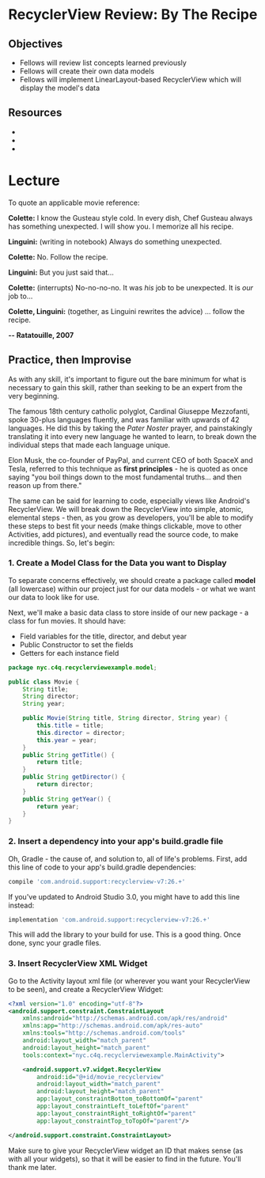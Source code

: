 # RecyclerView Review: By The Recipe

## Objectives
* Fellows will review list concepts learned previously
* Fellows will create their own data models
* Fellows will implement LinearLayout-based RecyclerView which will display the model's data  

## Resources
* []()
* []()
* []()

# Lecture

To quote an applicable movie reference:

**Colette:** I know the Gusteau style cold. In every dish, Chef Gusteau always has something unexpected. I will show you. I memorize all his recipe.

**Linguini:** (writing in notebook) Always do something unexpected.

**Colette:** No. Follow the recipe.

**Linguini:** But you just said that...

**Colette:** (interrupts) No-no-no-no. It was *his* job to be unexpected. It is *our* job to...

**Colette, Linguini:** (together, as Linguini rewrites the advice) ... follow the recipe.

**-- Ratatouille, 2007**

## Practice, then Improvise

As with any skill, it's important to figure out the bare minimum for what is necessary to gain this skill, rather than seeking to be an expert from the very beginning.

The famous 18th century catholic polyglot, Cardinal Giuseppe Mezzofanti, spoke 30-plus languages fluently, and was familiar with upwards of 42 languages. He did this by taking the *Pater Noster* prayer, and painstakingly translating it into every new language he wanted to learn, to break down the individual steps that made each language unique.

Elon Musk, the co-founder of PayPal, and current CEO of both SpaceX and Tesla, referred to this technique as **first principles** - he is quoted as once saying "you boil things down to the most fundamental truths... and then reason up from there."

The same can be said for learning to code, especially views like Android's RecyclerView. We will break down the RecyclerView into simple, atomic, elemental steps - then, as you grow as developers, you'll be able to modify these steps to best fit your needs (make things clickable, move to other Activities, add pictures), and eventually read the source code, to make incredible things. So, let's begin:

### 1. Create a Model Class for the Data you want to Display

To separate concerns effectively, we should create a package called **model** (all lowercase) within our project just for our data models - or what we want our data to look like for use.

Next, we'll make a basic data class to store inside of our new package - a class for fun movies. It should have:

* Field variables for the title, director, and debut year
* Public Constructor to set the fields
* Getters for each instance field

```java
package nyc.c4q.recyclerviewexample.model;

public class Movie {
    String title;
    String director;
    String year;

    public Movie(String title, String director, String year) {
        this.title = title;
        this.director = director;
        this.year = year;
    }
    public String getTitle() {
        return title;
    }
    public String getDirector() {
        return director;
    }
    public String getYear() {
        return year;
    }
}
```

### 2. Insert a dependency into your app's build.gradle file

Oh, Gradle - the cause of, and solution to, all of life's problems. First, add this line of code to your app's build.gradle dependencies:

```groovy
compile 'com.android.support:recyclerview-v7:26.+'
```

If you've updated to Android Studio 3.0, you might have to add this line instead:

```groovy
implementation 'com.android.support:recyclerview-v7:26.+'
```

This will add the library to your build for use. This is a good thing. Once done, sync your gradle files.

### 3. Insert RecyclerView XML Widget

Go to the Activity layout xml file (or wherever you want your RecyclerView to be seen), and create a RecyclerView Widget:

```xml
<?xml version="1.0" encoding="utf-8"?>
<android.support.constraint.ConstraintLayout
    xmlns:android="http://schemas.android.com/apk/res/android"
    xmlns:app="http://schemas.android.com/apk/res-auto"
    xmlns:tools="http://schemas.android.com/tools"
    android:layout_width="match_parent"
    android:layout_height="match_parent"
    tools:context="nyc.c4q.recyclerviewexample.MainActivity">

    <android.support.v7.widget.RecyclerView
        android:id="@+id/movie_recyclerview"
        android:layout_width="match_parent"
        android:layout_height="match_parent"
        app:layout_constraintBottom_toBottomOf="parent"
        app:layout_constraintLeft_toLeftOf="parent"
        app:layout_constraintRight_toRightOf="parent"
        app:layout_constraintTop_toTopOf="parent"/>

</android.support.constraint.ConstraintLayout>
```
 Make sure to give your RecyclerView widget an ID that makes sense (as with all your widgets), so that it will be easier to find in the future. You'll thank me later.
